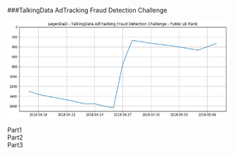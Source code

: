 





###TalkingData AdTracking Fraud Detection Challenge

![](AdT/output/scoregraph.png)

Part1  
Part2  
Part3
